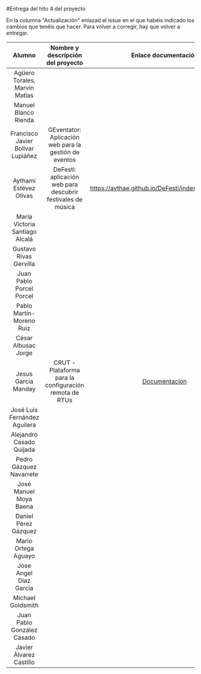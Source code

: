 #Entrega del hito 4 del proyecto

En la columna "Actualización" enlazad el issue en el que habéis
indicado los cambios que tenéis que hacer. Para volver a corregir, hay
que volver a entregar.

| Alumno  | Nombre y descripción del proyecto | Enlace documentación| Enlace a proyecto | Enlace a corrección de otro proyecto | Proyecto corregido por |
|:-:|:-:|:-:|:-:|:-:|:-:|
|Agüero Torales, Marvin Matías ||| |  | |
|Manuel Blanco Rienda ||| |  | |
| Francisco Javier Bolívar Lupiáñez | GEventator: Aplicación web para la gestión de eventos | | | | OK @AythaE|
|Aythami Estévez Olivas|DeFesti: aplicación web para descubrir festivales de música| https://aythae.github.io/DeFesti/index#contenedores | https://github.com/AythaE/DeFesti | https://aythae.github.io/DeFesti/prueba_contenedores_companieros| |
|María Victoria Santiago Alcalá ||| |  | |
|Gustavo Rivas Gervilla||| |  | |
|Juan Pablo Porcel Porcel||| |  | |
|Pablo Martín-Moreno Ruiz||| |  | |
|César Albusac Jorge||| |  | |
|Jesus Garcia Manday|CRUT - Plataforma para la configuración remota de RTUs|[Documentacion](https://jmanday.github.io/CRUT/index#docker)|[Enlace al proyecto](https://github.com/jmanday/CRUT)||
|José Luis Fernández Aguilera||| |  | |
|Alejandro Casado Quijada||| |  | |
|Pedro Gázquez Navarrete||| |  | |
|José Manuel Moya Baena||| |  | |
|Daniel Pérez Gázquez||| |  | |
|Mario Ortega Aguayo||| |  | |
|Jose Angel Diaz Garcia||| |  | |
|Michael Goldsmith||||||
|Juan Pablo González Casado||||||
| Javier Álvarez Castillo ||||
